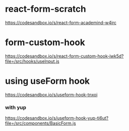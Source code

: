 # react-form-scratch
https://codesandbox.io/s/react-form-academind-w4irc

# form-custom-hook
https://codesandbox.io/s/react-form-custom-hook-iwk5d?file=/src/hooks/useInput.js

# using useForm hook
https://codesandbox.io/s/useform-hook-tnxoi
### with yup
https://codesandbox.io/s/useform-hook-yup-ti6ut?file=/src/components/BasicForm.js
